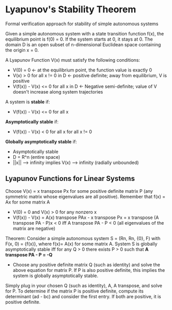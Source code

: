 # Lyapunov's Stability Theorem

Formal verification approach for stability of simple autonomous systems

Given a simple autonomous system with a state transition function f(x), the equilibrium point is f(0) = 0. If the system starts at 0, it stays at 0. The domain D is an open subset of n-dimensional Euclidean space containing the origin x = 0.

A Lyapunov Function V(x) must satisfy the following conditions:

- V(0) = 0 <- at the equilibrium point, the function value is exactly 0
- V(x) > 0 for all x != 0 in D <- positive definite; away from equilibrium, V is positive
- V(f(x)) - V(x) <= 0 for all x in D <- Negative semi-definite; value of V doesn't increase along system trajectories

A system is **stable** if:

- V(f(x)) - V(x) <= 0 for all x

**Asymptotically stable** if:

- V(f(x)) - V(x) < 0 for all x for all x != 0

**Globally asymptotically stable** if:

- Asymptotically stable
- D = R^n (entire space)
- ||x|| --> infinity implies V(x) --> infinity (radially unbounded)

## Lyapunov Functions for Linear Systems

Choose V(x) = x transpose Px for some positive definite matrix P (any symmetric matrix whose eigenvalues are all positive). Remember that f(x) = Ax for some matrix A

- V(0) = 0 and V(x) > 0 for any nonzero x
- V(f(x)) - V(x) = A(x) transpose PAx - x transpose Px = x transpose (A transpose PA - P)x < 0 iff A transpose PA - P < 0 (all eigenvalues of the matrix are negative)

Theorem: Consider a simple autonomous system S = (Rn, Rn, {0}, F) with F(x, 0) = {f(x)}, where f(x)= A(x) for some matrix A. System S is globally asymptotically stable iff for any Q > 0 there exists P > 0 such that **A transpose PA - P = -Q**

- Choose any positive definite matrix Q (such as identity) and solve the above equation for matrix P. If P is also positive definite, this implies the system is globally asymptotically stable.

Simply plug in your chosen Q (such as identity), A, A transpose, and solve for P. To determine if the matrix P is positive definite, compute its determinant (ad - bc) and consider the first entry. If both are positive, it is positive definite.